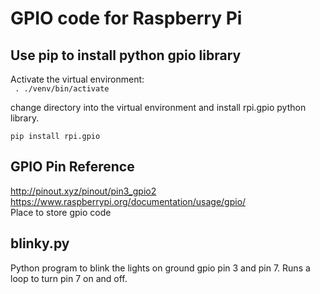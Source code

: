 # GPIO code for Raspberry Pi

## Use pip to install python gpio library
Activate the virtual environment:  
` . ./venv/bin/activate`

change directory into the virtual environment and install rpi.gpio python library.  

`pip install rpi.gpio`


## GPIO Pin Reference
http://pinout.xyz/pinout/pin3_gpio2  
https://www.raspberrypi.org/documentation/usage/gpio/  
Place to store gpio code 
 
## blinky.py
Python program to blink the lights on ground gpio pin 3 and pin 7. Runs a loop to turn pin 7 on and off.  

